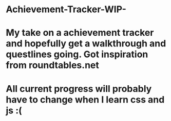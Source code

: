 # Achievement-Tracker-WIP-

# My take on a achievement tracker and hopefully get a walkthrough and questlines going. Got inspiration from roundtables.net 

# All current progress will probably have to change when I learn css and js :(